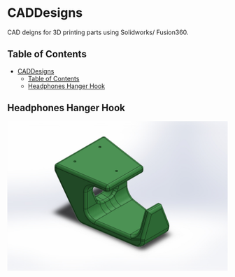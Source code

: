 # CADDesigns

CAD deigns for 3D printing parts using Solidworks/ Fusion360.

## Table of Contents

- [CADDesigns](#caddesigns)
  - [Table of Contents](#table-of-contents)
  - [Headphones Hanger Hook](#headphones-hanger-hook)

## Headphones Hanger Hook

<img src="./Headphones Hanger Hook/jpeg/Headphone hook iso.JPG"/>
